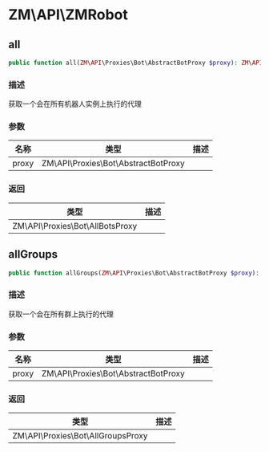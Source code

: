 # ZM\API\ZMRobot

## all

```php
public function all(ZM\API\Proxies\Bot\AbstractBotProxy $proxy): ZM\API\Proxies\Bot\AllBotsProxy
```

### 描述

获取一个会在所有机器人实例上执行的代理

### 参数

| 名称 | 类型 | 描述 |
| -------- | ---- | ----------- |
| proxy | ZM\API\Proxies\Bot\AbstractBotProxy |  |

### 返回

| 类型 | 描述 |
| ---- | ----------- |
| ZM\API\Proxies\Bot\AllBotsProxy |  |


## allGroups

```php
public function allGroups(ZM\API\Proxies\Bot\AbstractBotProxy $proxy): ZM\API\Proxies\Bot\AllGroupsProxy
```

### 描述

获取一个会在所有群上执行的代理

### 参数

| 名称 | 类型 | 描述 |
| -------- | ---- | ----------- |
| proxy | ZM\API\Proxies\Bot\AbstractBotProxy |  |

### 返回

| 类型 | 描述 |
| ---- | ----------- |
| ZM\API\Proxies\Bot\AllGroupsProxy |  |
